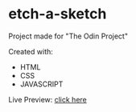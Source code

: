 # etch-a-sketch
Project made for "The Odin Project"

Created with:
  - HTML
  - CSS
  - JAVASCRIPT
  
Live Preview:  [click here](https://sanjero20.github.io/etch-a-sketch/)
